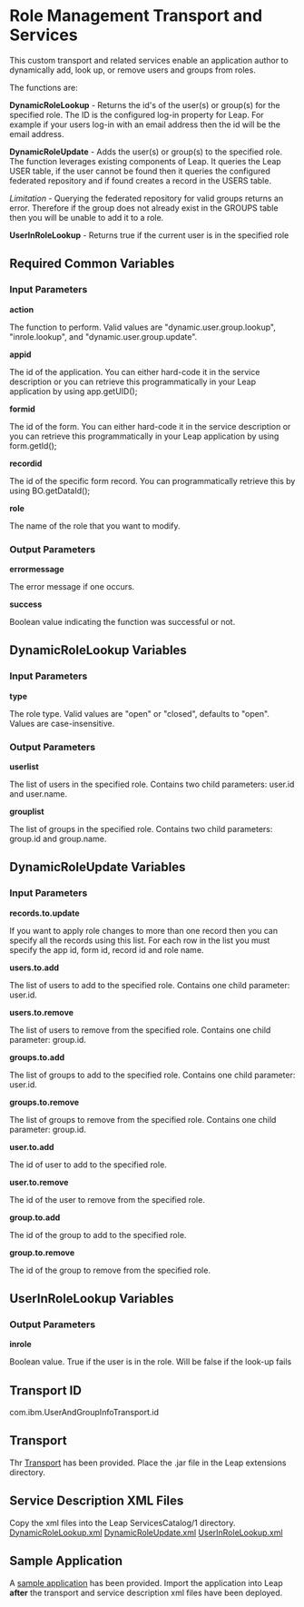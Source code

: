 # Role Management Transport and Services

This custom transport and related services enable an application author to dynamically add, look up, or remove users and groups from roles.

The functions are:

**DynamicRoleLookup** - Returns the id's of the user(s) or group(s) for the specified role. The ID is the configured log-in property for Leap. For example if your users log-in with an email address then the id will be the email address.

**DynamicRoleUpdate** - Adds the user(s) or group(s) to the specified role. The function leverages existing components of Leap. It queries the Leap USER table, if the user cannot be found then it queries the configured federated repository and if found creates a record in the USERS table.

*Limitation* - Querying the federated repository for valid groups returns an error. Therefore if the group does not already exist in the GROUPS table then you will be unable to add it to a role.

**UserInRoleLookup** - Returns true if the current user is in the specified role

## Required Common Variables

### Input Parameters

**action**

The function to perform. Valid values are "dynamic.user.group.lookup", "inrole.lookup", and "dynamic.user.group.update".

**appid**

The id of the application. You can either hard-code it in the service description or you can retrieve this programmatically in your Leap application by using app.getUID();

**formid**

The id of the form. You can either hard-code it in the service description or you can retrieve this programmatically in your Leap application by using form.getId();

**recordid**

The id of the specific form record. You can programmatically retrieve this by using BO.getDataId();

**role**

The name of the role that you want to modify.

### Output Parameters

**errormessage**

The error message if one occurs.

**success**

Boolean value indicating the function was successful or not.


## DynamicRoleLookup Variables

### Input Parameters	

**type**

The role type.  Valid values are "open" or "closed", defaults to "open".   Values are case-insensitive.


### Output Parameters

**userlist**

The list of users in the specified role. Contains two child parameters: user.id and user.name.

**grouplist**

The list of groups in the specified role. Contains two child parameters: group.id and group.name.


## DynamicRoleUpdate Variables

### Input Parameters

**records.to.update**

If you want to apply role changes to more than one record then you can specify all the records using this list. For each row in the list you must specify the app id, form id, record id and role name. 

**users.to.add**

The list of users to add to the specified role. Contains one child parameter: user.id.

**users.to.remove**

The list of users to remove from the specified role. Contains one child parameter: group.id.

**groups.to.add**

The list of groups to add to the specified role. Contains one child parameter: user.id.

**groups.to.remove**

The list of groups to remove from the specified role. Contains one child parameter: group.id.

**user.to.add**

The id of user to add to the specified role.

**user.to.remove**

The id of the user to remove from the specified role.

**group.to.add**

The id of the group to add to the specified role.

**group.to.remove**

The id of the group to remove from the specified role.


## UserInRoleLookup Variables

### Output Parameters

**inrole**

Boolean value. True if the user is in the role. Will be false if the look-up fails


## Transport ID

com.ibm.UserAndGroupInfoTransport.id

## Transport

Thr [Transport](CustomRoleManagmentTransport.jar) has been provided. Place the .jar file in the Leap extensions directory.

## Service Description XML Files

Copy the xml files into the Leap ServicesCatalog/1 directory.
[DynamicRoleLookup.xml](DynamicRoleLookup.xml)
[DynamicRoleUpdate.xml](DynamicRoleUpdate.xml)
[UserInRoleLookup.xml](UserInRoleLookup.xml)

## Sample Application

A [sample application](RoleServiceTestApp.leap) has been provided. Import the application into Leap **after** the transport and service description xml files have been deployed.